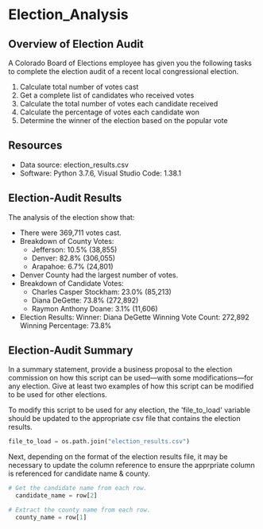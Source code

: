 # Election_Analysis

## Overview of Election Audit
A Colorado Board of Elections employee has given you the following tasks to complete the election audit of a recent local congressional election.

1. Calculate total number of votes cast
2. Get a complete list of candidates who received votes
3. Calculate the total number of votes each candidate received
4. Calculate the percentage of votes each candidate won
5. Determine the winner of the election based on the popular vote

## Resources
- Data source: election_results.csv
- Software: Python 3.7.6, Visual Studio Code: 1.38.1

## Election-Audit Results
The analysis of the election show that:
- There were 369,711 votes cast.
- Breakdown of County Votes:
    - Jefferson: 10.5% (38,855)
    - Denver: 82.8% (306,055)
    - Arapahoe: 6.7% (24,801)
- Denver County had the largest number of votes.
- Breakdown of Candidate Votes:
    - Charles Casper Stockham: 23.0% (85,213)
    - Diana DeGette: 73.8% (272,892)
    - Raymon Anthony Doane: 3.1% (11,606)
- Election Results:
    Winner: Diana DeGette
    Winning Vote Count: 272,892
    Winning Percentage: 73.8%

## Election-Audit Summary
In a summary statement, provide a business proposal to the election commission on how this script can be used—with some modifications—for any election. Give at least two examples of how this script can be modified to be used for other elections.

To modify this script to be used for any election, the 'file_to_load' variable should be updated to the appropriate csv file that contains the election results.

````python
file_to_load = os.path.join("election_results.csv")
````

Next, depending on the format of the election results file, it may be necessary to update the column reference to ensure the apprpriate column is referenced for candidate name & county.

````python
# Get the candidate name from each row.
  candidate_name = row[2]

# Extract the county name from each row.
  county_name = row[1]
 ````
  
